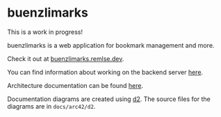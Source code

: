 # buenzlimarks

This is a work in progress!

buenzlimarks is a web application for bookmark management and more.

Check it out at [buenzlimarks.remlse.dev](https://buenzlimarks.remlse.dev).

You can find information about working on the backend server [here](remlse.github.io/buenzlimarks/server_dev_tips).

Architecture documentation can be found [here](remlse.github.io/buenzlimarks/arc42/).

Documentation diagrams are created using [d2](https://d2lang.com/tour/intro/).
The source files for the diagrams are in `docs/arc42/d2`.
